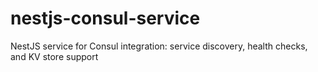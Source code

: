 # nestjs-consul-service

NestJS service for Consul integration: service discovery, health checks, and KV store support
